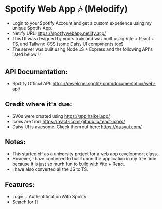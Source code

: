 # Spotify Web App 🎶 (Melodify)
* Login to your Spotify Account and get a custom experience using my unique Spotify App.
* Netlify URL: https://spotifywebapp.netlify.app/
* This UI was designed by yours truly and was built using Vite + React + TS, and Tailwind CSS (some Daisy UI components too!)
* The server was built using Node JS + Express and the following API's listed below 👇 

## API Documentation:

* Spotify Official API: https://developer.spotify.com/documentation/web-api/

## Credit where it's due:

* SVGs were created using https://app.haikei.app/
* Icons are from https://react-icons.github.io/react-icons/
* Daisy UI is awesome. Check them out here: https://daisyui.com/

## Notes:

* This started off as a university project for a web app development class.
* However, I have continued to build upon this application in my free time because it is just so much fun to build with Vite + React.
* I have also converted all the JS to TS.

## Features:

* Login + Authentification With Spotify
* Search for []
